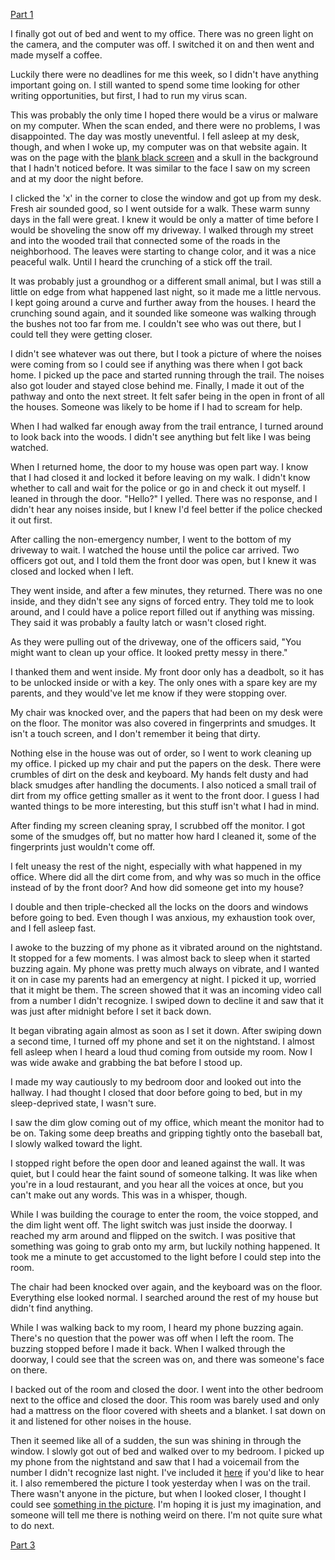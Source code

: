 [Part 1](https://www.reddit.com/r/nosleep/comments/xx4z4i/fear4lifecom/)

I finally got out of bed and went to my office. There was no green light on the camera, and the computer was off. I switched it on and then went and made myself a coffee.

Luckily there were no deadlines for me this week, so I didn't have anything important going on. I still wanted to spend some time looking for other writing opportunities, but first, I had to run my virus scan.

This was probably the only time I hoped there would be a virus or malware on my computer. When the scan ended, and there were no problems, I was disappointed. The day was mostly uneventful. I fell asleep at my desk, though, and when I woke up, my computer was on that website again. It was on the page with the [blank black screen](https://www.fear4life.com/home/1) and a skull in the background that I hadn't noticed before. It was similar to the face I saw on my screen and at my door the night before.

I clicked the 'x' in the corner to close the window and got up from my desk. Fresh air sounded good, so I went outside for a walk. These warm sunny days in the fall were great. I knew it would be only a matter of time before I would be shoveling the snow off my driveway. I walked through my street and into the wooded trail that connected some of the roads in the neighborhood. The leaves were starting to change color, and it was a nice peaceful walk. Until I heard the crunching of a stick off the trail.

It was probably just a groundhog or a different small animal, but I was still a little on edge from what happened last night, so it made me a little nervous. I kept going around a curve and further away from the houses. I heard the crunching sound again, and it sounded like someone was walking through the bushes not too far from me. I couldn't see who was out there, but I could tell they were getting closer.

I didn't see whatever was out there, but I took a picture of where the noises were coming from so I could see if anything was there when I got back home. I picked up the pace and started running through the trail. The noises also got louder and stayed close behind me. Finally, I made it out of the pathway and onto the next street. It felt safer being in the open in front of all the houses. Someone was likely to be home if I had to scream for help.

When I had walked far enough away from the trail entrance, I turned around to look back into the woods. I didn't see anything but felt like I was being watched.

When I returned home, the door to my house was open part way. I know that I had closed it and locked it before leaving on my walk. I didn't know whether to call and wait for the police or go in and check it out myself. I leaned in through the door. "Hello?" I yelled. There was no response, and I didn't hear any noises inside, but I knew I'd feel better if the police checked it out first.

After calling the non-emergency number, I went to the bottom of my driveway to wait. I watched the house until the police car arrived. Two officers got out, and I told them the front door was open, but I knew it was closed and locked when I left.

They went inside, and after a few minutes, they returned. There was no one inside, and they didn't see any signs of forced entry. They told me to look around, and I could have a police report filled out if anything was missing. They said it was probably a faulty latch or wasn't closed right.

As they were pulling out of the driveway, one of the officers said, "You might want to clean up your office. It looked pretty messy in there."

I thanked them and went inside. My front door only has a deadbolt, so it has to be unlocked inside or with a key. The only ones with a spare key are my parents, and they would've let me know if they were stopping over.

My chair was knocked over, and the papers that had been on my desk were on the floor. The monitor was also covered in fingerprints and smudges. It isn't a touch screen, and I don't remember it being that dirty.

Nothing else in the house was out of order, so I went to work cleaning up my office. I picked up my chair and put the papers on the desk. There were crumbles of dirt on the desk and keyboard. My hands felt dusty and had black smudges after handling the documents. I also noticed a small trail of dirt from my office getting smaller as it went to the front door. I guess I had wanted things to be more interesting, but this stuff isn't what I had in mind.

After finding my screen cleaning spray, I scrubbed off the monitor. I got some of the smudges off, but no matter how hard I cleaned it, some of the fingerprints just wouldn't come off.

I felt uneasy the rest of the night, especially with what happened in my office. Where did all the dirt come from, and why was so much in the office instead of by the front door? And how did someone get into my house?

I double and then triple-checked all the locks on the doors and windows before going to bed. Even though I was anxious, my exhaustion took over, and I fell asleep fast.

I awoke to the buzzing of my phone as it vibrated around on the nightstand. It stopped for a few moments. I was almost back to sleep when it started buzzing again. My phone was pretty much always on vibrate, and I wanted it on in case my parents had an emergency at night. I picked it up, worried that it might be them. The screen showed that it was an incoming video call from a number I didn't recognize. I swiped down to decline it and saw that it was just after midnight before I set it back down.

It began vibrating again almost as soon as I set it down. After swiping down a second time, I turned off my phone and set it on the nightstand. I almost fell asleep when I heard a loud thud coming from outside my room. Now I was wide awake and grabbing the bat before I stood up.

I made my way cautiously to my bedroom door and looked out into the hallway. I had thought I closed that door before going to bed, but in my sleep-deprived state, I wasn't sure.

I saw the dim glow coming out of my office, which meant the monitor had to be on. Taking some deep breaths and gripping tightly onto the baseball bat, I slowly walked toward the light.

I stopped right before the open door and leaned against the wall. It was quiet, but I could hear the faint sound of someone talking. It was like when you're in a loud restaurant, and you hear all the voices at once, but you can't make out any words. This was in a whisper, though.

While I was building the courage to enter the room, the voice stopped, and the dim light went off. The light switch was just inside the doorway. I reached my arm around and flipped on the switch. I was positive that something was going to grab onto my arm, but luckily nothing happened. It took me a minute to get accustomed to the light before I could step into the room.

The chair had been knocked over again, and the keyboard was on the floor. Everything else looked normal. I searched around the rest of my house but didn't find anything.

While I was walking back to my room, I heard my phone buzzing again. There's no question that the power was off when I left the room. The buzzing stopped before I made it back. When I walked through the doorway, I could see that the screen was on, and there was someone's face on there.

I backed out of the room and closed the door. I went into the other bedroom next to the office and closed the door. This room was barely used and only had a mattress on the floor covered with sheets and a blanket. I sat down on it and listened for other noises in the house.

Then it seemed like all of a sudden, the sun was shining in through the window. I slowly got out of bed and walked over to my bedroom. I picked up my phone from the nightstand and saw that I had a voicemail from the number I didn't recognize last night. I've included it [here](https://soundcloud.com/tropical_rabbit/voicemail) if you'd like to hear it. I also remembered the picture I took yesterday when I was on the trail. There wasn't anyone in the picture, but when I looked closer, I thought I could see [something in the picture](https://i.redd.it/k0u3415jnes91.jpg). I'm hoping it is just my imagination, and someone will tell me there is nothing weird on there. I'm not quite sure what to do next.

[Part 3](https://www.reddit.com/r/nosleep/comments/y29zjx/fear4lifecom_part_3/)